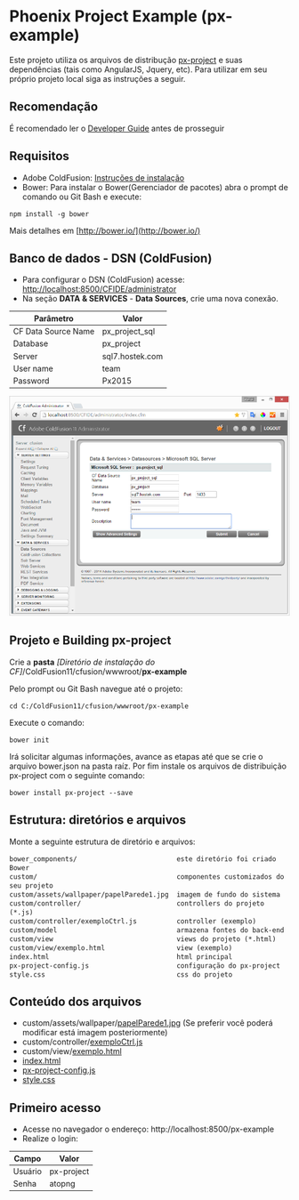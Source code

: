 # Phoenix Project Example (px-example)

Este projeto utiliza os arquivos de distribução [px-project](https://github.com/wesleifreitas/px-project) e suas dependências (tais como AngularJS, Jquery, etc).
Para utilizar em seu próprio projeto local siga as instruções a seguir.

## Recomendação
É recomendado ler o [Developer Guide](https://github.com/wesleifreitas/px-project/tree/master/docs/guide-pt-BR) antes de prosseguir

## Requisitos

* Adobe ColdFusion: [Instruções de instalação](https://github.com/wesleifreitas/px-project/blob/master/docs/guide-pt-BR/2.2-cf-install.md)
* Bower: Para instalar o Bower(Gerenciador de pacotes) abra o prompt de comando ou Git Bash e execute:

```shell
npm install -g bower
```
Mais detalhes em [http://bower.io/](http://bower.io/)

## Banco de dados - DSN (ColdFusion)

* Para configurar o DSN (ColdFusion) acesse: 
[http://localhost:8500/CFIDE/administrator](http://localhost:8500/CFIDE/administrator)
* Na seção **DATA & SERVICES** - **Data Sources**, crie uma nova conexão.

Parâmetro | Valor
------------ | -------------
CF Data Source Name | px_project_sql
Database | px_project
Server | sql7.hostek.com | Port: 1433
User name | team
Password | Px2015

![cf_dsn_px-project](https://github.com/wesleifreitas/px-project/blob/master/docs/guide-pt-BR/images/cf_dsn_px-project.png)

## Projeto e Building px-project

Crie a **pasta** *[Diretório de instalação do CF]*/ColdFusion11/cfusion/wwwroot/**px-example**

Pelo prompt ou Git Bash navegue até o projeto:

```shell
cd C:/ColdFusion11/cfusion/wwwroot/px-example
```

Execute o comando:

```shell
bower init
```

Irá solicitar algumas informações, avance as etapas até que se crie o arquivo bower.json na pasta raíz. 
Por fim instale os arquivos de distribuição px-project com o seguinte comando:

```shell
bower install px-project --save
```

## Estrutura: diretórios e arquivos

Monte a seguinte estrutura de diretório e arquivos:

```
bower_components/                         este diretório foi criado Bower
custom/                                   componentes customizados do seu projeto
custom/assets/wallpaper/papelParede1.jpg  imagem de fundo do sistema
custom/controller/                        controllers do projeto (*.js)         
custom/controller/exemploCtrl.js          controller (exemplo)
custom/model                              armazena fontes do back-end
custom/view                               views do projeto (*.html)
custom/view/exemplo.html                  view (exemplo)
index.html                                html principal
px-project-config.js                      configuração do px-project
style.css                                 css do projeto
```

## Conteúdo dos arquivos

* custom/assets/wallpaper/[papelParede1.jpg](https://raw.githubusercontent.com/wesleifreitas/px-example/master/custom/assets/wallpaper/papelParede1.jpg) (Se preferir você poderá modificar está imagem posteriormente)
* custom/controller/[exemploCtrl.js](https://github.com/wesleifreitas/px-example/blob/master/custom/controller/exemploCtrl.js)
* custom/view/[exemplo.html](https://github.com/wesleifreitas/px-example/blob/master/custom/view/exemplo.html)
* [index.html](https://github.com/wesleifreitas/px-example/blob/master/index.html)
* [px-project-config.js](https://github.com/wesleifreitas/px-example/blob/master/px-project-config.js)
* [style.css](https://github.com/wesleifreitas/px-example/blob/master/style.css)

## Primeiro acesso

* Acesse no navegador o endereço: http://localhost:8500/px-example
* Realize o login:

Campo | Valor
------------ | -------------
Usuário | px-project
Senha | atopng

